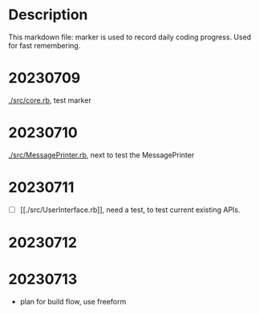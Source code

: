 # Description
This markdown file: marker is used to record daily coding progress. Used for fast remembering.
# 20230709
[./src/core.rb](core), test marker
# 20230710
 [./src/MessagePrinter.rb](MessagePrinter), next to test the MessagePrinter
# 20230711
- [ ] [[./src/UserInterface.rb]], need a test, to test current existing APIs.
# 20230712
# 20230713
- plan for build flow, use freeform

